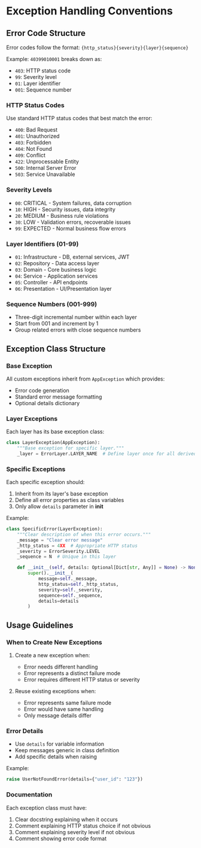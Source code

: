 # Exception Handling Conventions

## Error Code Structure

Error codes follow the format: `{http_status}{severity}{layer}{sequence}`

Example: `40399010001` breaks down as:
- `403`: HTTP status code
- `99`: Severity level
- `01`: Layer identifier
- `001`: Sequence number

### HTTP Status Codes
Use standard HTTP status codes that best match the error:
- `400`: Bad Request
- `401`: Unauthorized
- `403`: Forbidden
- `404`: Not Found
- `409`: Conflict
- `422`: Unprocessable Entity
- `500`: Internal Server Error
- `503`: Service Unavailable

### Severity Levels
- `00`: CRITICAL - System failures, data corruption
- `10`: HIGH - Security issues, data integrity
- `20`: MEDIUM - Business rule violations
- `30`: LOW - Validation errors, recoverable issues
- `99`: EXPECTED - Normal business flow errors

### Layer Identifiers (01-99)
- `01`: Infrastructure - DB, external services, JWT
- `02`: Repository - Data access layer
- `03`: Domain - Core business logic
- `04`: Service - Application services
- `05`: Controller - API endpoints
- `06`: Presentation - UI/Presentation layer

### Sequence Numbers (001-999)
- Three-digit incremental number within each layer
- Start from 001 and increment by 1
- Group related errors with close sequence numbers

## Exception Class Structure

### Base Exception
All custom exceptions inherit from `AppException` which provides:
- Error code generation
- Standard error message formatting
- Optional details dictionary

### Layer Exceptions
Each layer has its base exception class:
```python
class LayerException(AppException):
    """Base exception for specific layer."""
    _layer = ErrorLayer.LAYER_NAME  # Define layer once for all derived exceptions
```

### Specific Exceptions
Each specific exception should:
1. Inherit from its layer's base exception
2. Define all error properties as class variables
3. Only allow `details` parameter in __init__

Example:
```python
class SpecificError(LayerException):
    """Clear description of when this error occurs."""
    _message = "Clear error message"
    _http_status = 4XX  # Appropriate HTTP status
    _severity = ErrorSeverity.LEVEL
    _sequence = N  # Unique in this layer

    def __init__(self, details: Optional[Dict[str, Any]] = None) -> None:
        super().__init__(
            message=self._message,
            http_status=self._http_status,
            severity=self._severity,
            sequence=self._sequence,
            details=details
        )
```

## Usage Guidelines

### When to Create New Exceptions
1. Create a new exception when:
   - Error needs different handling
   - Error represents a distinct failure mode
   - Error requires different HTTP status or severity

2. Reuse existing exceptions when:
   - Error represents same failure mode
   - Error would have same handling
   - Only message details differ

### Error Details
- Use `details` for variable information
- Keep messages generic in class definition
- Add specific details when raising

Example:
```python
raise UserNotFoundError(details={"user_id": "123"})
```

### Documentation
Each exception class must have:
1. Clear docstring explaining when it occurs
2. Comment explaining HTTP status choice if not obvious
3. Comment explaining severity level if not obvious
4. Comment showing error code format
